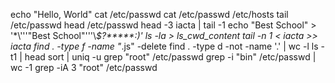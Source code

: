 echo "Hello, World"
cat /etc/passwd
cat /etc/passwd /etc/hosts
tail /etc/passwd
head /etc/passwd
head -3 iacta | tail -1
echo "Best School" > '\*\\'\''"Best School"\'\''\\*$\?\*\*\*\*\*:)'
ls -la > ls_cwd_content
tail -n 1 < iacta >> iacta
find . -type f -name "*.js" -delete
find . -type d -not -name '.' | wc -l
ls -t1 | head
sort | uniq -u
grep "root" /etc/passwd
grep -i "bin" /etc/passwd | wc -1
grep -iA 3 "root" /etc/passwd


